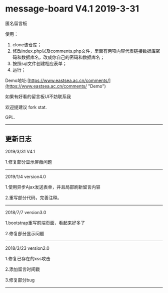 # message-board V4.1 2019-3-31

匿名留言板

使用：

1. clone该仓库；
2. 修改index.php以及comments.php文件，里面有两项内容代表链接数据库密码和数据库名，改成你自己的密码和数据库名；
3. 按照sql文件创建相应表单；
4. 运行；

Demo地址:[https://www.eastsea.ac.cn/comments/](https://www.eastsea.ac.cn/comments/ "Demo")

如果有好看的留言板UI不妨联系我

欢迎提建议 fork stat.

GPL.

---------------------------------
更新日志
---------------------------------

2019/3/31 V4.1

1.修复部分显示屏蔽问题

---------------------------

2019/1/4 version4.0

1.使用异步Ajax发送表单，并且局部刷新留言内容

2.重写部分代码，完善注释。

---


2018/7/7 version3.0

1.bootstrap重写前端页面，看起来好多了

2.修复部分显示问题

----------------------------------

2018/3/23 version2.0

1.修复已存在的xss攻击

2.添加留言时间戳

3.修复部分bug

---------------------------------

